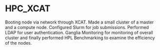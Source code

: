 # HPC_XCAT
Booting node via network through XCAT. Made a small cluster of a master and a compute node. Configured Slurm for job submissions. Performed LDAP for user authentication. Ganglia Monitoring for  monitoring of overall cluster and finally performed HPL Benchmarking to examine the efficiency of the nodes.
